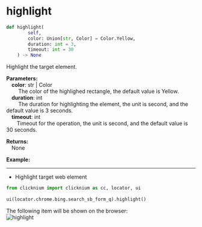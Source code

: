 # highlight
```python
def highlight(
        self,
        color: Union[str, Color] = Color.Yellow,
        duration: int = 3,        
        timeout: int = 30
    ) -> None
```  

Highlight the target element.

**Parameters:**  
    &emsp;**color**: str | Color  
        &emsp;&emsp; The color of the highlighed rectangle, the default value is Yellow.  
    &emsp;**duration**: int  
        &emsp;&emsp; The duration for highlighting the element, the unit is second, and the default value is 3 seconds.  
    &emsp;**timeout**: int  
        &emsp;&emsp;Timeout for the operation, the unit is second, and the default value is 30 seconds.  

**Returns:**  
    &emsp;None

**Example:**
***
- Highlight target web element  
```python
from clicknium import clicknium as cc, locator, ui
    
ui(locator.chrome.bing.search_sb_form_q).highlight()
```

The following item will be shown on the browser:  
![highlight](../../../img/highlight.png)